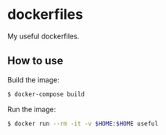 # dockerfiles

My useful dockerfiles.

## How to use

Build the image:

```sh
$ docker-compose build
```

Run the image:

```sh
$ docker run --rm -it -v $HOME:$HOME useful
```
